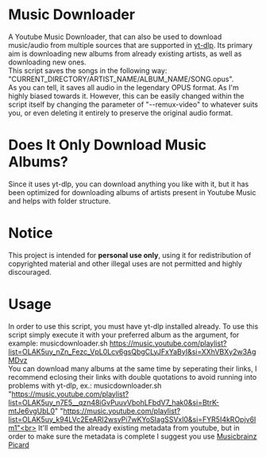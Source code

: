 # Music Downloader
A Youtube Music Downloader, that can also be used to download music/audio from multiple sources that are supported in [yt-dlp](https://github.com/yt-dlp/yt-dlp).
Its primary aim is downloading new albums from already existing artists, as well as downloading new ones.<br>
This script saves the songs in the following way: "CURRENT_DIRECTORY/ARTIST_NAME/ALBUM_NAME/SONG.opus".<br>
As you can tell, it saves all audio in the legendary OPUS format. As I'm highly biased towards it. However, this can be easily changed within the script itself by changing the parameter of "--remux-video" to whatever suits you, or even deleting it entirely to preserve the original audio format.

# Does It Only Download Music Albums?
Since it uses yt-dlp, you can download anything you like with it, but it has been optimized for downloading albums of artists present in Youtube Music and helps with folder structure.

# Notice
This project is intended for **personal use only**, using it for redistribution of copyrighted material and other illegal uses are not permitted and highly discouraged.

# Usage
In order to use this script, you must have yt-dlp installed already.
To use this script simply execute it with your preferred album as the argument, for example: musicdownloader.sh https://music.youtube.com/playlist?list=OLAK5uy_nZn_Fezc_VpL0Lcv6gsQbgCLyJFxYaByI&si=XXhVBXy2w3AgMDvz<br>
You can download many albums at the same time by seperating their links, I recommend eclosing their links with double quotations to avoid running into problems with yt-dlp, ex.: musicdownloader.sh "https://music.youtube.com/playlist?list=OLAK5uy_n7E5__qzn48iGvPuuvVbohLFbdV7_hak0&si=BtrK-mtJe6vgUbL0" "https://music.youtube.com/playlist?list=OLAK5uy_k94LVc2EeARI2wsyPi7wKYoSIagSSVxl0&si=FYR5I4kROpjv6Im1"<br>
It'll embed the already existing metadata from youtube, but in order to make sure the metadata is complete I suggest you use [Musicbrainz Picard](https://picard.musicbrainz.org/)
